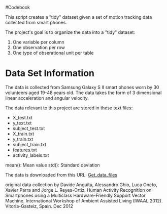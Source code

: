 #Codebook

This script creates a "tidy" dataset given a set of motion tracking data collected from smart phones.

The project's goal is to organize the data into a "tidy" dataset: 

1. One variable per column
2. One observation per row
3. One type of obserational unit per table

# Data Set Information

The data is collected from Samsung Galaxy S II smart phones worn by 30 volunteers aged 19-48 years old. 
The data takes the form of 3 dimensional linear acceleration and angular velocity. 

The data relevant to this project are stored in these text files:
* X_test.txt 
* y_text.txt
* subject_test.txt
* X_train.txt
* y_train.txt
* subject_train.txt
* features.txt
* activity_labels.txt


mean(): Mean value
std(): Standard deviation

The data is downloaded from this URL: [Get_data_files](https://d396qusza40orc.cloudfront.net/getdata%2Fprojectfiles%2FUCI%20HAR%20Dataset.zip)

original data collection by Davide Anguita, Alessandro Ghio, Luca Oneto, Xavier Parra and Jorge L. Reyes-Ortiz. Human Activity Recognition on Smartphones using a Multiclass Hardware-Friendly Support Vector Machine. International Workshop of Ambient Assisted Living (IWAAL 2012). Vitoria-Gasteiz, Spain. Dec 2012

